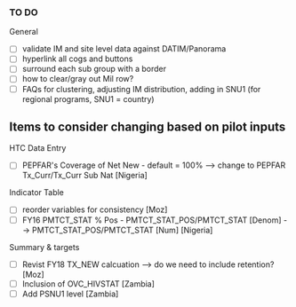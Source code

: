 
### TO DO

General
- [ ] validate IM and site level data against DATIM/Panorama
- [ ] hyperlink all cogs and buttons
- [ ] surround each sub group with a border
- [ ] how to clear/gray out Mil row?
- [ ] FAQs for clustering, adjusting IM distribution, adding in SNU1 (for regional programs, SNU1 = country)

## Items to consider changing based on pilot inputs
HTC Data Entry
- [ ] PEPFAR's Coverage of Net New - default = 100% --> change to PEPFAR Tx_Curr/Tx_Curr Sub Nat [Nigeria]

Indicator Table
- [ ] reorder variables for consistency [Moz]
- [ ] FY16 PMTCT_STAT % Pos - PMTCT_STAT_POS/PMTCT_STAT [Denom] --> PMTCT_STAT_POS/PMTCT_STAT [Num] [Nigeria]

Summary & targets
- [ ] Revist FY18 TX_NEW calcuation --> do we need to include retention? [Moz]
- [ ] Inclusion of OVC_HIVSTAT [Zambia]
- [ ] Add PSNU1 level [Zambia]
